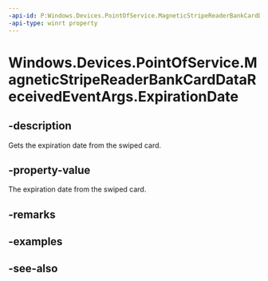 ----api-id: P:Windows.Devices.PointOfService.MagneticStripeReaderBankCardDataReceivedEventArgs.ExpirationDate
-api-type: winrt property
---<!-- Property syntaxpublic string ExpirationDate { get; }--># Windows.Devices.PointOfService.MagneticStripeReaderBankCardDataReceivedEventArgs.ExpirationDate## -descriptionGets the expiration date from the swiped card.## -property-valueThe expiration date from the swiped card.## -remarks## -examples## -see-also
